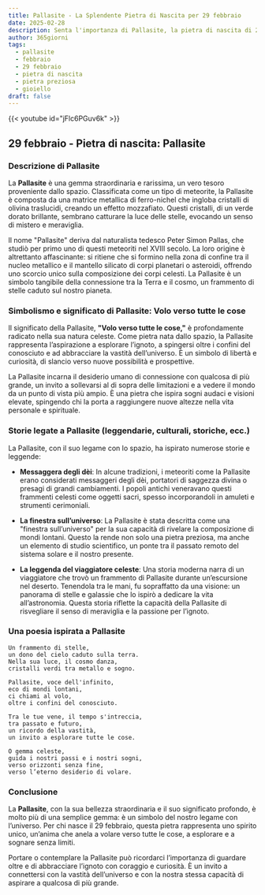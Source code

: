 ```yaml
---
title: Pallasite - La Splendente Pietra di Nascita per 29 febbraio
date: 2025-02-28
description: Senta l'importanza di Pallasite, la pietra di nascita di 29 febbraio che simboleggia Volo verso tutte le cose. Lasci che la sua bellezza e il suo significato illuminino la sua giornata.
author: 365giorni
tags:
  - pallasite
  - febbraio
  - 29 febbraio
  - pietra di nascita
  - pietra preziosa
  - gioiello
draft: false
---
```


{{< youtube id="jFlc6PGuv6k" >}}

## 29 febbraio - Pietra di nascita: Pallasite

### Descrizione di Pallasite

La **Pallasite** è una gemma straordinaria e rarissima, un vero tesoro proveniente dallo spazio. Classificata come un tipo di meteorite, la Pallasite è composta da una matrice metallica di ferro-nichel che ingloba cristalli di olivina traslucidi, creando un effetto mozzafiato. Questi cristalli, di un verde dorato brillante, sembrano catturare la luce delle stelle, evocando un senso di mistero e meraviglia.

Il nome "Pallasite" deriva dal naturalista tedesco Peter Simon Pallas, che studiò per primo uno di questi meteoriti nel XVIII secolo. La loro origine è altrettanto affascinante: si ritiene che si formino nella zona di confine tra il nucleo metallico e il mantello silicato di corpi planetari o asteroidi, offrendo uno scorcio unico sulla composizione dei corpi celesti. La Pallasite è un simbolo tangibile della connessione tra la Terra e il cosmo, un frammento di stelle caduto sul nostro pianeta.

### Simbolismo e significato di Pallasite: Volo verso tutte le cose

Il significato della Pallasite, **"Volo verso tutte le cose,"** è profondamente radicato nella sua natura celeste. Come pietra nata dallo spazio, la Pallasite rappresenta l’aspirazione a esplorare l’ignoto, a spingersi oltre i confini del conosciuto e ad abbracciare la vastità dell’universo. È un simbolo di libertà e curiosità, di slancio verso nuove possibilità e prospettive.

La Pallasite incarna il desiderio umano di connessione con qualcosa di più grande, un invito a sollevarsi al di sopra delle limitazioni e a vedere il mondo da un punto di vista più ampio. È una pietra che ispira sogni audaci e visioni elevate, spingendo chi la porta a raggiungere nuove altezze nella vita personale e spirituale.

### Storie legate a Pallasite (leggendarie, culturali, storiche, ecc.)

La Pallasite, con il suo legame con lo spazio, ha ispirato numerose storie e leggende:

- **Messaggera degli dèi**: In alcune tradizioni, i meteoriti come la Pallasite erano considerati messaggeri degli dèi, portatori di saggezza divina o presagi di grandi cambiamenti. I popoli antichi veneravano questi frammenti celesti come oggetti sacri, spesso incorporandoli in amuleti e strumenti cerimoniali.
    
- **La finestra sull’universo**: La Pallasite è stata descritta come una "finestra sull’universo" per la sua capacità di rivelare la composizione di mondi lontani. Questo la rende non solo una pietra preziosa, ma anche un elemento di studio scientifico, un ponte tra il passato remoto del sistema solare e il nostro presente.
    
- **La leggenda del viaggiatore celeste**: Una storia moderna narra di un viaggiatore che trovò un frammento di Pallasite durante un’escursione nel deserto. Tenendola tra le mani, fu sopraffatto da una visione: un panorama di stelle e galassie che lo ispirò a dedicare la vita all’astronomia. Questa storia riflette la capacità della Pallasite di risvegliare il senso di meraviglia e la passione per l’ignoto.
    

### Una poesia ispirata a Pallasite

```
Un frammento di stelle,  
un dono del cielo caduto sulla terra.  
Nella sua luce, il cosmo danza,  
cristalli verdi tra metallo e sogno.

Pallasite, voce dell'infinito,  
eco di mondi lontani,  
ci chiami al volo,  
oltre i confini del conosciuto.

Tra le tue vene, il tempo s'intreccia,  
tra passato e futuro,  
un ricordo della vastità,  
un invito a esplorare tutte le cose.

O gemma celeste,  
guida i nostri passi e i nostri sogni,  
verso orizzonti senza fine,  
verso l’eterno desiderio di volare.
```

### Conclusione

La **Pallasite**, con la sua bellezza straordinaria e il suo significato profondo, è molto più di una semplice gemma: è un simbolo del nostro legame con l’universo. Per chi nasce il 29 febbraio, questa pietra rappresenta uno spirito unico, un’anima che anela a volare verso tutte le cose, a esplorare e a sognare senza limiti.

Portare o contemplare la Pallasite può ricordarci l’importanza di guardare oltre e di abbracciare l’ignoto con coraggio e curiosità. È un invito a connettersi con la vastità dell’universo e con la nostra stessa capacità di aspirare a qualcosa di più grande.